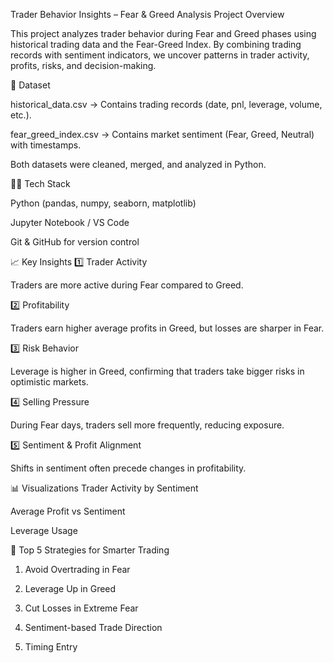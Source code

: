 Trader Behavior Insights – Fear & Greed Analysis
Project Overview

This project analyzes trader behavior during Fear and Greed phases using historical trading data and the Fear-Greed Index.
By combining trading records with sentiment indicators, we uncover patterns in trader activity, profits, risks, and decision-making.

📂 Dataset

historical_data.csv → Contains trading records (date, pnl, leverage, volume, etc.).

fear_greed_index.csv → Contains market sentiment (Fear, Greed, Neutral) with timestamps.

Both datasets were cleaned, merged, and analyzed in Python.

🧑‍💻 Tech Stack

Python  (pandas, numpy, seaborn, matplotlib)

Jupyter Notebook / VS Code

Git & GitHub for version control

📈 Key Insights
1️⃣ Trader Activity

Traders are more active during Fear compared to Greed.

2️⃣ Profitability

Traders earn higher average profits in Greed, but losses are sharper in Fear.

3️⃣ Risk Behavior

Leverage is higher in Greed, confirming that traders take bigger risks in optimistic markets.

4️⃣ Selling Pressure

During Fear days, traders sell more frequently, reducing exposure.

5️⃣ Sentiment & Profit Alignment

Shifts in sentiment often precede changes in profitability.

📊 Visualizations
Trader Activity by Sentiment

Average Profit vs Sentiment

Leverage Usage

🧠 Top 5 Strategies for Smarter Trading

1. Avoid Overtrading in Fear

2. Leverage Up in Greed

3. Cut Losses in Extreme Fear

4. Sentiment-based Trade Direction

5. Timing Entry
